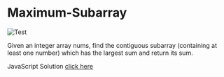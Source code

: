 # Maximum-Subarray

![Test](https://github.com/banevare/LinkedList/workflows/Test/badge.svg)

Given an integer array nums, find the contiguous subarray (containing at least one number) which has the largest sum and return its sum.

JavaScript Solution [click here](http://banevare.github.io/maxSubArray.html)
